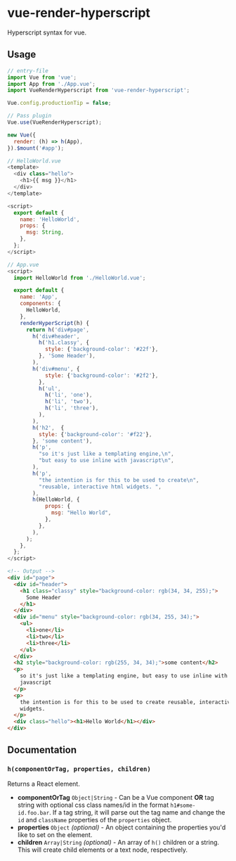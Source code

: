 # vue-render-hyperscript

Hyperscript syntax for vue.

## Usage

```js
// entry-file
import Vue from 'vue';
import App from './App.vue';
import VueRenderHyperscript from 'vue-render-hyperscript';

Vue.config.productionTip = false;

// Pass plugin
Vue.use(VueRenderHyperscript);

new Vue({
  render: (h) => h(App),
}).$mount('#app');
```

```js
// HelloWorld.vue
<template>
  <div class="hello">
    <h1>{{ msg }}</h1>
  </div>
</template>

<script>
  export default {
    name: 'HelloWorld',
    props: {
      msg: String,
    },
  };
</script>
```

```js
// App.vue
<script>
  import HelloWorld from './HelloWorld.vue';

  export default {
    name: 'App',
    components: {
      HelloWorld,
    },
    renderHyperScript(h) {
      return h('div#page',
        h('div#header',
          h('h1.classy', {
            style: {'background-color': '#22f'},
          }, 'Some Header'),
        ),
        h('div#menu', {
            style: {'background-color': '#2f2'},
          },
          h('ul',
            h('li', 'one'),
            h('li', 'two'),
            h('li', 'three'),
          ),
        ),
        h('h2',  {
          style: {'background-color': '#f22'},
        }, 'some content'),
        h('p',
          "so it's just like a templating engine,\n",
          "but easy to use inline with javascript\n",
        ),
        h('p',
          "the intention is for this to be used to create\n",
          "reusable, interactive html widgets. ",
        ),
        h(HelloWorld, {
            props: {
              msg: "Hello World",
            },
          },
        ),
      );
    },
  };
</script>
```

```html
<!-- Output -->
<div id="page">
  <div id="header">
    <h1 class="classy" style="background-color: rgb(34, 34, 255);">
      Some Header
    </h1>
  </div>
  <div id="menu" style="background-color: rgb(34, 255, 34);">
    <ul>
      <li>one</li>
      <li>two</li>
      <li>three</li>
    </ul>
  </div>
  <h2 style="background-color: rgb(255, 34, 34);">some content</h2>
  <p>
    so it's just like a templating engine, but easy to use inline with
    javascript
  </p>
  <p>
    the intention is for this to be used to create reusable, interactive html
    widgets.
  </p>
  <div class="hello"><h1>Hello World</h1></div>
</div>
```

## Documentation

### `h(componentOrTag, properties, children)`

Returns a React element.

- **componentOrTag** `Object|String` - Can be a Vue component **OR** tag
string with optional css class names/id in the format `h1#some-id.foo.bar`.
If a tag string, it will parse out the tag name and change the `id` and
`className` properties of the `properties` object.
- **properties** `Object` *(optional)* - An object containing the properties
you'd like to set on the element.
- **children** `Array|String` *(optional)* - An array of `h()` children or
a string. This will create child elements or a text node, respectively.
